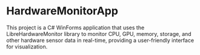 # HardwareMonitorApp
This project is a C# WinForms application that uses the LibreHardwareMonitor library to monitor CPU, GPU, memory, storage, and other hardware sensor data in real-time, providing a user-friendly interface for visualization.
